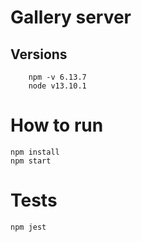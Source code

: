 # Gallery server

## Versions
```
    npm -v 6.13.7
    node v13.10.1
```

# How to run
``` 
npm install 
npm start 
```

# Tests
```
npm jest
```







